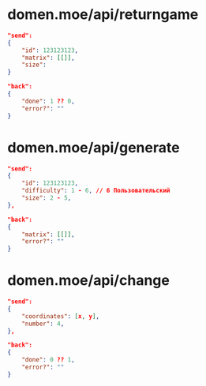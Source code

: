 # domen.moe/api/returngame
```json
"send":
{
    "id": 123123123,
    "matrix": [[]],
    "size":
}

"back":
{
    "done": 1 ?? 0,
    "error?": ""
}
```

# domen.moe/api/generate
```json
"send":
{
    "id": 123123123,
    "difficulty": 1 - 6, // 6 Пользовательский
    "size": 2 - 5,
},

"back":
{
    "matrix": [[]],
    "error?": ""
}
```

# domen.moe/api/change
```json
"send":
{
    "coordinates": [x, y],
    "number": 4,
},

"back":
{
    "done": 0 ?? 1,
    "error?": ""
}
```

